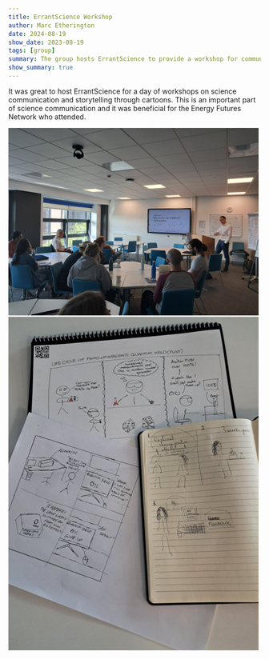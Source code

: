 ```yaml
---
title: ErrantScience Workshop
author: Marc Etherington
date: 2024-08-19
show_date: 2023-08-19
tags: [group]
summary: The group hosts ErrantScience to provide a workshop for communicating science through cartoons
show_summary: true
---
```

It was great to host ErrantScience for a day of workshops on science communication and storytelling through cartoons. This is an important part of science communication and it was beneficial for the Energy Futures Network who attended.

<img src="https://github.com/marc-k-etherington/marc-k-etherington.github.io/blob/main/content/post/images/ErrantScience.jpg?raw=true" width="500" height="auto">
<img src="https://github.com/marc-k-etherington/marc-k-etherington.github.io/blob/main/content/post/images/ErrantScience_Cartoons.jpg?raw=true" width="500" height="auto">
